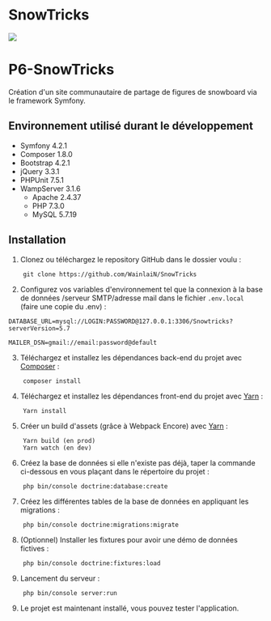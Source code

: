 # SnowTricks

<a href="https://codeclimate.com/github/WainlaiN/SnowTricks/maintainability"><img src="https://api.codeclimate.com/v1/badges/98ddb7b3a7999e75e452/maintainability" /></a>

# P6-SnowTricks

Création d'un site communautaire de partage de figures de snowboard via le framework Symfony.

## Environnement utilisé durant le développement
* Symfony 4.2.1
* Composer 1.8.0
* Bootstrap 4.2.1
* jQuery 3.3.1
* PHPUnit 7.5.1
* WampServer 3.1.6
    * Apache 2.4.37
    * PHP 7.3.0
    * MySQL 5.7.19

## Installation
1. Clonez ou téléchargez le repository GitHub dans le dossier voulu :
```
    git clone https://github.com/WainlaiN/SnowTricks
```
2. Configurez vos variables d'environnement tel que la connexion à la base de données /serveur SMTP/adresse mail dans le fichier `.env.local` (faire une copie du .env) :
```
DATABASE_URL=mysql://LOGIN:PASSWORD@127.0.0.1:3306/Snowtricks?serverVersion=5.7

MAILER_DSN=gmail://email:password@default
```
3. Téléchargez et installez les dépendances back-end du projet avec [Composer](https://getcomposer.org/download/) :
```
    composer install
```
4. Téléchargez et installez les dépendances front-end du projet avec [Yarn](https://classic.yarnpkg.com/en/docs/install) :
```
    Yarn install
```
5. Créer un build d'assets (grâce à Webpack Encore) avec [Yarn](https://classic.yarnpkg.com/en/docs/install) :
```
    Yarn build (en prod)
    Yarn watch (en dev)
```
6. Créez la base de données si elle n'existe pas déjà, taper la commande ci-dessous en vous plaçant dans le répertoire du projet :
```
    php bin/console doctrine:database:create
```
7. Créez les différentes tables de la base de données en appliquant les migrations :
```
    php bin/console doctrine:migrations:migrate
```
   
8. (Optionnel) Installer les fixtures pour avoir une démo de données fictives :
```
    php bin/console doctrine:fixtures:load
```
9. Lancement du serveur :
```
    php bin/console server:run
```
9. Le projet est maintenant installé, vous pouvez tester l'application.